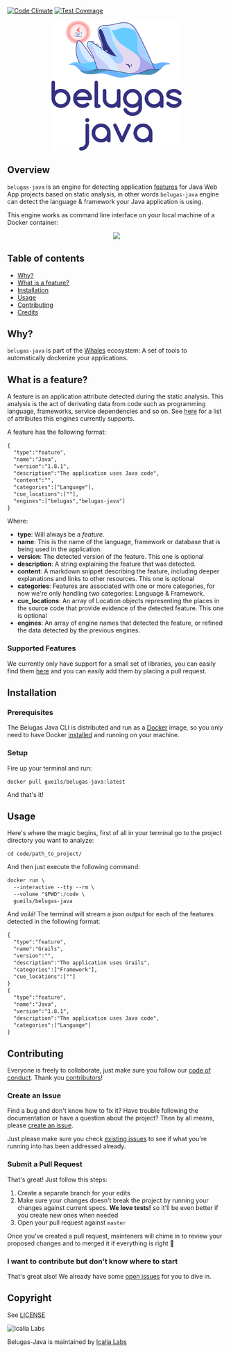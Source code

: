 [![Code Climate](https://codeclimate.com/github/Gueils/belugas-java/badges/gpa.svg)](https://codeclimate.com/github/Gueils/belugas-java)
[![Test Coverage](https://codeclimate.com/github/Gueils/belugas-java/badges/coverage.svg)](https://codeclimate.com/github/Gueils/belugas-java/coverage)

<p align="center">
  <img src="belugas-java.png" height="300px" alt="Belugas Java" />
</p>

## Overview

`belugas-java` is an engine for detecting application [features](#what-is-a-feature) for Java Web App projects based on static analysis, in other words `belugas-java` engine can detect the language & framework your Java application is using.

This engine works as command line interface on your local machine of a Docker container:

<p align="center">
  <img src="http://i.imgur.com/CZO8KEu.gif">
</p>

## Table of contents

- [Why?](#why)
- [What is a feature?](#what-is-a-feature)
- [Installation](#installation)
- [Usage](#usage)
- [Contributing](#contributing)
- [Credits](#credits)

## Why?

`belugas-java` is part of the [Whales](https://github.com/WhalesIL/whales-cli) ecosystem: A set of tools to automatically dockerize your applications.

## What is a feature?

A feature is an application attribute detected during the static analysis. This analysis is the act of derivating data from code such as programming language, frameworks, service dependencies and so on. See [here](#supported-features) for a list of attributes this engines currently supports.

A feature has the following format:

```
{
  "type":"feature",
  "name":"Java",
  "version":"1.8.1",
  "description":"The application uses Java code",
  "content":"",
  "categories":["Language"],
  "cue_locations":[""],
  "engines":["belugas","belugas-java"]
}
```

Where:

- **type**: Will always be a _feature_.
- **name**: This is the name of the language, framework or database that is being used in the application. 
- **version**: The detected version of the feature. This one is optional
- **description**: A string explaining the feature that was detected.
- **content**: A markdown snippet describing the feature, including deeper explanations and links to other resources. This one is optional
- **categories**: Features are associated with one or more categories, for now we're only handling two categories: Language & Framework. 
- **cue_locations**: An array of Location objects representing the places in the source code that provide evidence of the detected feature. This one is optional
- **engines**: An array of engine names that detected the feature, or refined the data detected by the previous engines.

### Supported Features

We currently only have support for a small set of libraries, you can easily find them [here](https://github.com/Gueils/belugas-java/blob/master/lib/belugas/java/standard_names/base.rb) and you can easily add them by placing a pull request.

## Installation

### Prerequisites

The Belugas Java CLI is distributed and run as a [Docker](https://hub.docker.com/r/WhalesIL/belugas-java/) image, so you only need to have Docker [installed](https://docs.docker.com/engine/installation/) and running on your machine.

### Setup

Fire up your terminal and run: 

```console
docker pull gueils/belugas-java:latest
```

And that's it! 

## Usage

Here's where the magic begins, first of all in your terminal go to the project directory you want to analyze:

```console
cd code/path_to_project/
```

And then just execute the following command:

```console
docker run \
  --interactive --tty --rm \
  --volume "$PWD":/code \
  gueils/belugas-java
```

And voilá! The terminal will stream a json output for each of the features detected in the following format: 

```
{
  "type":"feature",
  "name":"Grails",
  "version":"",
  "description":"The application uses Grails",
  "categories":["Framework"],
  "cue_locations":[""]
}
{
  "type":"feature",
  "name":"Java",
  "version":"1.8.1",
  "description":"The application uses Java code",
  "categories":["Language"]
}
```

## Contributing

Everyone is freely to collaborate, just make sure you follow our [code of conduct](https://github.com/Gueils/belugas-java/blob/master/CODE_OF_CONDUCT.md). Thank you [contributors](https://github.com/Gueils/belugas-java/graphs/contributors)!

### Create an Issue

Find a bug and don't know how to fix it? Have trouble following the documentation or have a question about the project? Then by all means, please [create an issue](https://github.com/Gueils/belugas-java/issues/new).

Just please make sure you check [existing issues](https://github.com/Gueils/belugas-java/issues) to see if what you're running into has been addressed already.

### Submit a Pull Request

That's great! Just follow this steps:

1. Create a separate branch for your edits
2. Make sure your changes doesn't break the project by running your changes against current specs. **We love tests!** so it'll be even better if you create new ones when needed
3. Open your pull request against `master`

Once you've created a pull request, mainteners will chime in to review your proposed changes and to merged it if everything is right :tada:

### I want to contribute but don't know where to start

That's great also! We already have some [open issues](https://github.com/Gueils/belugas-java/issues) for you to dive in.

## Copyright

See [LICENSE](https://github.com/Gueils/belugas-java/blob/master/LICENSE.txt)

![Icalia Labs](https://raw.githubusercontent.com/icalialabs/kaishi/master/logo.png)

Belugas-Java is maintained by [Icalia Labs](http://www.icalialabs.com/team)
